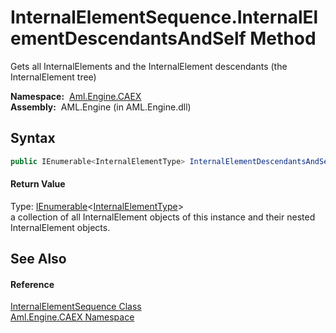 InternalElementSequence.InternalElementDescendantsAndSelf Method
================================================================
Gets all InternalElements and the InternalElement descendants (the InternalElement tree)

  **Namespace:**  [Aml.Engine.CAEX][1]  
  **Assembly:**  AML.Engine (in AML.Engine.dll)

Syntax
------

```csharp
public IEnumerable<InternalElementType> InternalElementDescendantsAndSelf()
```

#### Return Value
Type: [IEnumerable][2]&lt;[InternalElementType][3]>  
 a collection of all InternalElement objects of this instance and their nested InternalElement objects. 

See Also
--------

#### Reference
[InternalElementSequence Class][4]  
[Aml.Engine.CAEX Namespace][1]  

[1]: ../README.md
[2]: https://docs.microsoft.com/dotnet/api/system.collections.generic.ienumerable-1
[3]: ../InternalElementType/README.md
[4]: README.md
[5]: https://www.automationml.org
[6]: ../../icons/logoShade.png